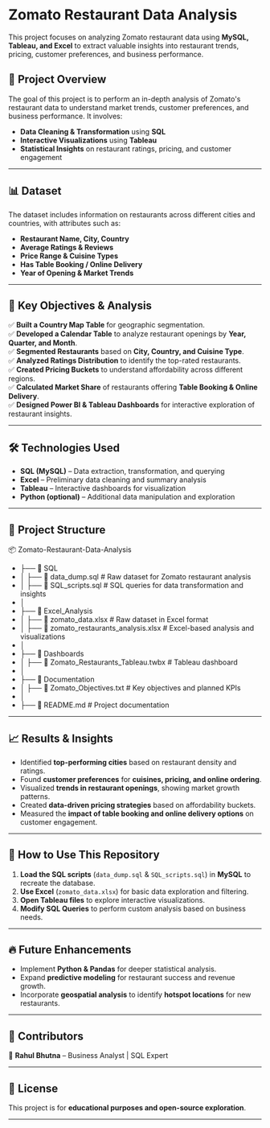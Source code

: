 # Zomato Restaurant Data Analysis

This project focuses on analyzing Zomato restaurant data using **MySQL, Tableau, and Excel** to extract valuable insights into restaurant trends, pricing, customer preferences, and business performance.

## 📌 Project Overview  
The goal of this project is to perform an in-depth analysis of Zomato's restaurant data to understand market trends, customer preferences, and business performance. It involves:  
- **Data Cleaning & Transformation** using **SQL**  
- **Interactive Visualizations** using **Tableau**  
- **Statistical Insights** on restaurant ratings, pricing, and customer engagement  

---

## 📊 Dataset  

The dataset includes information on restaurants across different cities and countries, with attributes such as:  
- **Restaurant Name, City, Country**  
- **Average Ratings & Reviews**  
- **Price Range & Cuisine Types**  
- **Has Table Booking / Online Delivery**  
- **Year of Opening & Market Trends**  

---

## 🎯 Key Objectives & Analysis  

✅ **Built a Country Map Table** for geographic segmentation.  
✅ **Developed a Calendar Table** to analyze restaurant openings by **Year, Quarter, and Month**.  
✅ **Segmented Restaurants** based on **City, Country, and Cuisine Type**.  
✅ **Analyzed Ratings Distribution** to identify the top-rated restaurants.  
✅ **Created Pricing Buckets** to understand affordability across different regions.  
✅ **Calculated Market Share** of restaurants offering **Table Booking & Online Delivery**.  
✅ **Designed Power BI & Tableau Dashboards** for interactive exploration of restaurant insights.  

---

## 🛠️ Technologies Used  

- **SQL (MySQL)** – Data extraction, transformation, and querying  
- **Excel** – Preliminary data cleaning and summary analysis  
- **Tableau** – Interactive dashboards for visualization  
- **Python (optional)** – Additional data manipulation and exploration  

---

## 📂 Project Structure  
📦 Zomato-Restaurant-Data-Analysis
- ├── 📁 SQL
- │   ├── 📄 data_dump.sql                   # Raw dataset for Zomato restaurant analysis
- │   ├── 📄 SQL_scripts.sql                 # SQL queries for data transformation and insights
- │
- ├── 📁 Excel_Analysis
- │   ├── 📄 zomato_data.xlsx                 # Raw dataset in Excel format
- │   ├── 📄 zomato_restaurants_analysis.xlsx # Excel-based analysis and visualizations
- │
- ├── 📁 Dashboards
- │   ├── 📄 Zomato_Restaurants_Tableau.twbx  # Tableau dashboard
- │
- ├── 📁 Documentation
- │   ├── 📄 Zomato_Objectives.txt            # Key objectives and planned KPIs
- │
- ├── 📄 README.md                            # Project documentation

---

## 📈 Results & Insights  

- Identified **top-performing cities** based on restaurant density and ratings.  
- Found **customer preferences** for **cuisines, pricing, and online ordering**.  
- Visualized **trends in restaurant openings**, showing market growth patterns.  
- Created **data-driven pricing strategies** based on affordability buckets.  
- Measured the **impact of table booking and online delivery options** on customer engagement.  

---

## 🚀 How to Use This Repository  

1. **Load the SQL scripts** (`data_dump.sql` & `SQL_scripts.sql`) in **MySQL** to recreate the database.  
2. **Use Excel** (`zomato_data.xlsx`) for basic data exploration and filtering.  
3. **Open Tableau files** to explore interactive visualizations.  
4. **Modify SQL Queries** to perform custom analysis based on business needs.  

---

## 🔥 Future Enhancements  

- Implement **Python & Pandas** for deeper statistical analysis.  
- Expand **predictive modeling** for restaurant success and revenue growth.  
- Incorporate **geospatial analysis** to identify **hotspot locations** for new restaurants.  

---

## 🤝 Contributors  

👤 **Rahul Bhutna** – Business Analyst | SQL Expert  

---

## 📜 License  

This project is for **educational purposes and open-source exploration**.  

---
